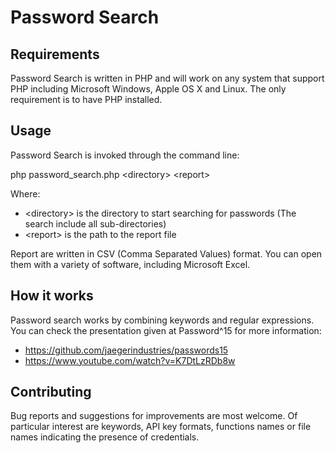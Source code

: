 # Password Search

## Requirements

Password Search is written in PHP and will work on any system that support PHP including Microsoft Windows, Apple OS X and Linux. The only requirement is to have PHP installed.

## Usage

Password Search is invoked through the command line:

php password_search.php \<directory\> \<report\>

Where:
* \<directory\> is the directory to start searching for passwords (The search include all sub-directories)
* \<report\> is the path to the report file

Report are written in CSV (Comma Separated Values) format.  You can open them with a variety of software, including Microsoft Excel.

## How it works

Password search works by combining keywords and regular expressions.  You can check the presentation given at Password^15 for more information:
* https://github.com/jaegerindustries/passwords15
* https://www.youtube.com/watch?v=K7DtLzRDb8w

## Contributing

Bug reports and suggestions for improvements are most welcome.  Of particular interest are keywords, API key formats, functions names or file names indicating the presence of credentials.
